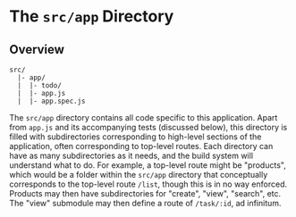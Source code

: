# The `src/app` Directory

## Overview

```
src/
  |- app/
  |  |- todo/
  |  |- app.js
  |  |- app.spec.js
```

The `src/app` directory contains all code specific to this application. Apart
from `app.js` and its accompanying tests (discussed below), this directory is
filled with subdirectories corresponding to high-level sections of the
application, often corresponding to top-level routes. Each directory can have as
many subdirectories as it needs, and the build system will understand what to
do. For example, a top-level route might be "products", which would be a folder
within the `src/app` directory that conceptually corresponds to the top-level
route `/list`, though this is in no way enforced. Products may then have
subdirectories for "create", "view", "search", etc. The "view" submodule may
then define a route of `/task/:id`, ad infinitum.
